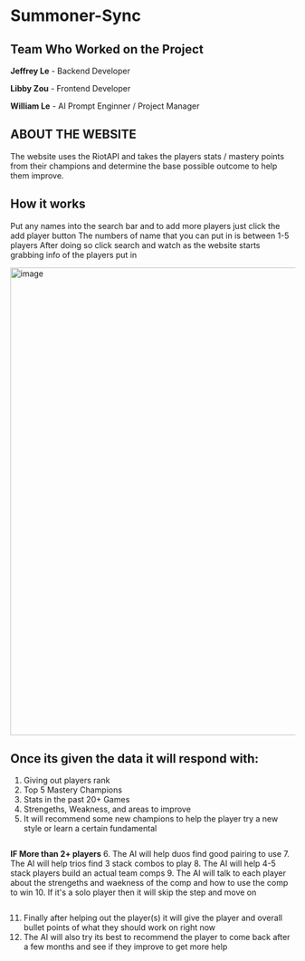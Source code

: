 # Summoner-Sync

## Team Who Worked on the Project
**Jeffrey Le** - Backend Developer

**Libby Zou**  - Frontend Developer

**William Le** - AI Prompt Enginner / Project Manager

## ABOUT THE WEBSITE
The website uses the RiotAPI and takes the players stats / mastery points from their champions and determine the base possible outcome to help them improve.

## How it works
Put any names into the search bar and to add more players just click the add player button
The numbers of name that you can put in is between 1-5 players
After doing so click search and watch as the website starts grabbing info of the players put in

<img width="1248" height="826" alt="image" src="https://github.com/user-attachments/assets/eb6f322b-ca53-4958-a4de-61cbb58c5bed" />

## Once its given the data it will respond with:
1. Giving out players rank
2. Top 5 Mastery Champions
3. Stats in the past 20+ Games
4. Strengeths, Weakness, and areas to improve
5. It will recommend some new champions to help the player try a new style or learn a certain fundamental

<img put image of the cards here>

**IF More than 2+ players** 
6. The AI will help duos find good pairing to use
7. The AI will help trios find 3 stack combos to play
8. The AI will help 4-5 stack players build an actual team comps 
9. The AI will talk to each player about the strengeths and waekness of the comp and how to use the comp to win
10. If it's a solo player then it will skip the step and move on

<img put the image of the AI prompts or textbox with the info here>

11. Finally after helping out the player(s) it will give the player and overall bullet points of what they should work on right now
12. The AI will also try its best to recommend the player to come back after a few months and see if they improve to get more help
